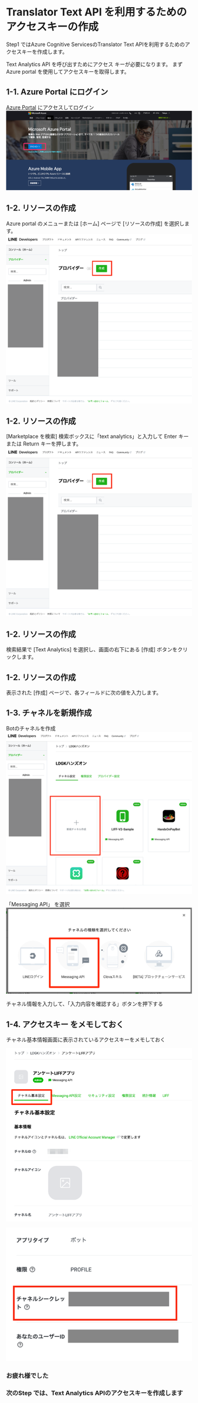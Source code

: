# Translator Text API を利用するためのアクセスキーの作成

Step1 ではAzure Cognitive ServicesのTranslator Text APIを利用するためのアクセスキーを作成します。

Text Analytics API を呼び出すためにアクセス キーが必要になります。
まずAzure portal を使用してアクセスキーを取得します。

## 1-1. Azure Portal にログイン

[Azure Portal](https://azure.microsoft.com/ja-jp/features/azure-portal/) にアクセスしてログイン
![Azure Portal](https://raw.githubusercontent.com/torisankanasan/katacoda-scenarios/master/SetupAzureAI/images/Microsoft_Azure_Portal___Microsoft_Azure.png)

## 1-2. リソースの作成

Azure portal のメニューまたは [ホーム] ページで [リソースの作成] を選択します。
![プロバイダー選択](https://raw.githubusercontent.com/sumihiro3/katacoda-scenarios/master/LineBotBasicCourse/LineBotBasicScenario/images/ProviderList.png)

## 1-2. リソースの作成

[Marketplace を検索] 検索ボックスに「text analytics」と入力して Enter キーまたは Return キーを押します。
![プロバイダー選択](https://raw.githubusercontent.com/sumihiro3/katacoda-scenarios/master/LineBotBasicCourse/LineBotBasicScenario/images/ProviderList.png)

## 1-2. リソースの作成
検索結果で [Text Analytics] を選択し、画面の右下にある [作成] ボタンをクリックします。

## 1-2. リソースの作成
表示された [作成] ページで、各フィールドに次の値を入力します。

## 1-3. チャネルを新規作成

Botのチャネルを作成
![チャネル作成](https://raw.githubusercontent.com/sumihiro3/katacoda-scenarios/master/LineBotBasicCourse/LineBotBasicScenario/images/NewChannel.png)

「Messaging API」 を選択
![Messaging API](https://raw.githubusercontent.com/sumihiro3/katacoda-scenarios/master/LiffKintoneQuestionaryCourse/SetupBotAndLiff/images/SelectMessagingAPI.png)

チャネル情報を入力して、「入力内容を確認する」ボタンを押下する

## 1-4. アクセスキー をメモしておく

チャネル基本情報画面に表示されているアクセスキーをメモしておく

![CopyChannelSecret](https://raw.githubusercontent.com/sumihiro3/katacoda-scenarios/master/LiffKintoneQuestionaryCourse/SetupBotAndLiff/images/CopyChannelSecret_01.png)

![CopyChannelSecret](https://raw.githubusercontent.com/sumihiro3/katacoda-scenarios/master/LineBotBasicCourse/LineBotBasicScenario/images/CopyChannelSecret_02.png)

### お疲れ様でした
### 次のStep では、Text Analytics APIのアクセスキーを作成します